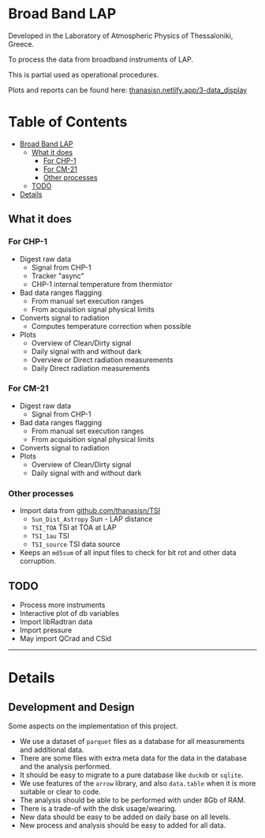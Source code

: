
# Broad Band LAP

Developed in the Laboratory of Atmospheric Physics of Thessaloniki, Greece.

To process the data from broadband instruments of LAP.

This is partial used as operational procedures.

Plots and reports can be found here: [thanasisn.netlify.app/3-data_display](https://thanasisn.netlify.app/3-data_display)


Table of Contents
=================

* [Broad Band LAP](#broad-band-lap)
   * [What it does](#what-it-does)
      * [For CHP-1](#for-chp-1)
      * [For CM-21](#for-cm-21)
      * [Other processes](#other-processes)
   * [TODO](#todo)
* [Details](#details)

<!-- Created by https://github.com/ekalinin/github-markdown-toc -->


## What it does


### For CHP-1

- Digest raw data
  - Signal from CHP-1
  - Tracker "async" 
  - CHP-1 internal temperature from thermistor
- Bad data ranges flagging
  - From manual set execution ranges
  - From acquisition signal physical limits
- Converts signal to radiation
  - Computes temperature correction when possible
- Plots
  - Overview of Clean/Dirty signal
  - Daily signal with and without dark
  - Overview or Direct radiation measurements
  - Daily Direct radiation measurements


### For CM-21

- Digest raw data
  - Signal from CHP-1
- Bad data ranges flagging
  - From manual set execution ranges
  - From acquisition signal physical limits
- Converts signal to radiation
- Plots
  - Overview of Clean/Dirty signal
  - Daily signal with and without dark


### Other processes

- Import data from [github.com/thanasisn/TSI](https://github.com/thanasisn/TSI)
  - `Sun_Dist_Astropy` Sun - LAP distance
  - `TSI_TOA`          TSI at TOA at LAP
  - `TSI_1au`          TSI 
  - `TSI_source`       TSI data source
- Keeps an `md5sum` of all input files to check for bit rot and other data corruption.



## TODO

- Process more instruments
- Interactive plot of db variables
- Import libRadtran data
- Import pressure
- May import QCrad and CSid

----------------------

# Details

## Development and Design

Some aspects on the implementation of this project.

- We use a dataset of `parquet` files as a database for all measurements and additional data.
- There are some files with extra meta data for the data in the database and the analysis performed.
- It should be easy to migrate to a pure database like `duckdb` or `sqlite`.
- We use features of the `arrow` library, and also `data.table` when it is more suitable or clear to code.
- The analysis should be able to be performed with under 8Gb of RAM.
- There is a trade-of with the disk usage/wearing.
- New data should be easy to be added on daily base on all levels.
- New process and analysis should be easy to added for all data.


